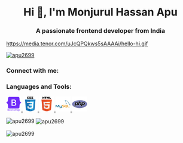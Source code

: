 <h1 align="center">Hi 👋, I'm Monjurul Hassan Apu</h1>
<h3 align="center">A passionate frontend developer from India</h3>

https://media.tenor.com/uJcQPQkws5sAAAAi/hello-hi.gif

<p align="left"> <a href="https://github.com/ryo-ma/github-profile-trophy"><img src="https://github-profile-trophy.vercel.app/?username=apu2699" alt="apu2699" /></a> </p>

<h3 align="left">Connect with me:</h3>
<p align="left">
</p>

<h3 align="left">Languages and Tools:</h3>
<p align="left"> <a href="https://getbootstrap.com" target="_blank" rel="noreferrer"> <img src="https://raw.githubusercontent.com/devicons/devicon/master/icons/bootstrap/bootstrap-plain-wordmark.svg" alt="bootstrap" width="40" height="40"/> </a> <a href="https://www.w3schools.com/css/" target="_blank" rel="noreferrer"> <img src="https://raw.githubusercontent.com/devicons/devicon/master/icons/css3/css3-original-wordmark.svg" alt="css3" width="40" height="40"/> </a> <a href="https://www.w3.org/html/" target="_blank" rel="noreferrer"> <img src="https://raw.githubusercontent.com/devicons/devicon/master/icons/html5/html5-original-wordmark.svg" alt="html5" width="40" height="40"/> </a> <a href="https://www.mysql.com/" target="_blank" rel="noreferrer"> <img src="https://raw.githubusercontent.com/devicons/devicon/master/icons/mysql/mysql-original-wordmark.svg" alt="mysql" width="40" height="40"/> </a> <a href="https://www.php.net" target="_blank" rel="noreferrer"> <img src="https://raw.githubusercontent.com/devicons/devicon/master/icons/php/php-original.svg" alt="php" width="40" height="40"/> </a> </p>

<p><img align="left" src="https://github-readme-stats.vercel.app/api/top-langs?username=apu2699&show_icons=true&locale=en&layout=compact" alt="apu2699" /></p>

<p>&nbsp;<img align="center" src="https://github-readme-stats.vercel.app/api?username=apu2699&show_icons=true&locale=en" alt="apu2699" /></p>

<p><img align="center" src="https://github-readme-streak-stats.herokuapp.com/?user=apu2699&" alt="apu2699" /></p>

